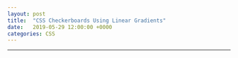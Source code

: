 ```yaml
---
layout: post
title:  "CSS Checkerboards Using Linear Gradients"
date:   2019-05-29 12:00:00 +0000
categories: CSS
---
```

<div class="flex-container">
  <div class="default-grid triangle-checkerboard">
  </div>
  <div class="default-grid checkerboard">
  </div>
</div>
<hr >
